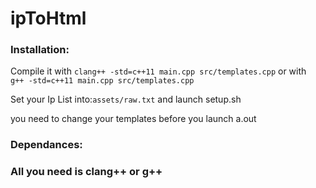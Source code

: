 # ipToHtml
<h3>Installation:</h3>
<p>Compile it with <code>clang++ -std=c++11 main.cpp src/templates.cpp</code> or with <code> g++ -std=c++11 main.cpp src/templates.cpp</code></p>
<p>Set your Ip List into:<code>assets/raw.txt</code> and launch setup.sh</p>
<p>you need to change your templates before you launch a.out</p>
<h3>Dependances:<h3>
<p>All you need is clang++ or g++ </p>
</br>

<strong> </strong>
